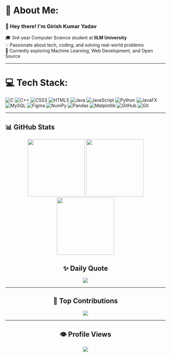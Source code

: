 # 💫 About Me:
### 👋 Hey there! I'm Girish Kumar Yadav  
🎓 3rd-year Computer Science student at **IILM University**  
💡 Passionate about tech, coding, and solving real-world problems  
🌱 Currently exploring Machine Learning, Web Development, and Open Source    

---

# 💻 Tech Stack:
![C](https://img.shields.io/badge/c-%2300599C.svg?style=for-the-badge&logo=c&logoColor=white)
![C++](https://img.shields.io/badge/c++-%2300599C.svg?style=for-the-badge&logo=c%2B%2B&logoColor=white)
![CSS3](https://img.shields.io/badge/css3-%231572B6.svg?style=for-the-badge&logo=css3&logoColor=white)
![HTML5](https://img.shields.io/badge/html5-%23E34F26.svg?style=for-the-badge&logo=html5&logoColor=white)
![Java](https://img.shields.io/badge/java-%23ED8B00.svg?style=for-the-badge&logo=openjdk&logoColor=white)
![JavaScript](https://img.shields.io/badge/javascript-%23323330.svg?style=for-the-badge&logo=javascript&logoColor=%23F7DF1E)
![Python](https://img.shields.io/badge/python-3670A0?style=for-the-badge&logo=python&logoColor=ffdd54)
![JavaFX](https://img.shields.io/badge/javafx-%23FF0000.svg?style=for-the-badge&logo=javafx&logoColor=white)
![MySQL](https://img.shields.io/badge/mysql-4479A1.svg?style=for-the-badge&logo=mysql&logoColor=white)
![Figma](https://img.shields.io/badge/figma-%23F24E1E.svg?style=for-the-badge&logo=figma&logoColor=white)
![NumPy](https://img.shields.io/badge/numpy-%23013243.svg?style=for-the-badge&logo=numpy&logoColor=white)
![Pandas](https://img.shields.io/badge/pandas-%23150458.svg?style=for-the-badge&logo=pandas&logoColor=white)
![Matplotlib](https://img.shields.io/badge/Matplotlib-%23ffffff.svg?style=for-the-badge&logo=Matplotlib&logoColor=black)
![GitHub](https://img.shields.io/badge/github-%23121011.svg?style=for-the-badge&logo=github&logoColor=white)
![Git](https://img.shields.io/badge/git-%23F05033.svg?style=for-the-badge&logo=git&logoColor=white)

---
## 📊 GitHub Stats
<div align="center">

<!-- GitHub Readme Stats -->
<img src="https://github-readme-stats.vercel.app/api?username=G1r1shCodes&show_icons=true&theme=dark" height="180"/>

<!-- GitHub Readme Streak Stats -->
<img src="https://streak-stats.demolab.com?user=G1r1shCodes&theme=dark" height="180"/>

<!-- GitHub Top Languages -->
<img src="https://github-readme-stats.vercel.app/api/top-langs/?username=G1r1shCodes&theme=dark&layout=compact" height="180"/>


## ✨ Daily Quote
![](https://quotes-github-readme.vercel.app/api?type=horizontal&theme=dark)

---

## 👥 Top Contributions
![](https://github-contributor-stats.vercel.app/api?username=G1r1shCodes&limit=5&theme=dark&combine_all_yearly_contributions=true)

---

## 👁️ Profile Views
![](https://komarev.com/ghpvc/?username=G1r1shCodes&label=PROFILE+VIEWS&color=grey&style=flat-square)
